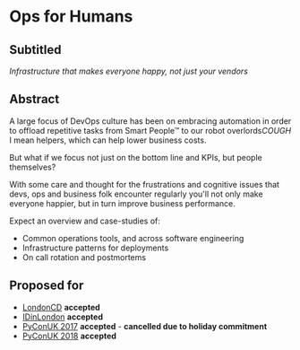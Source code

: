 # Ops for Humans

## Subtitled
*Infrastructure that makes everyone happy, not just your vendors*

## Abstract

A large focus of DevOps culture has been on embracing automation in order to offload repetitive tasks from Smart People™ to our robot overlords*COUGH* I mean helpers, which can help lower business costs.

But what if we focus not just on the bottom line and KPIs, but people themselves?

With some care and thought for the frustrations and cognitive issues that devs, ops and business folk encounter regularly you'll not only make everyone happier, but in turn improve business performance.

Expect an overview and case-studies of:
 * Common operations tools, and across software engineering
 * Infrastructure patterns for deployments
 * On call rotation and postmortems

## Proposed for

 * [LondonCD](https://www.meetup.com/London-Continuous-Delivery/events/240796830/) **accepted**
 * [IDinLondon](https://www.eventbrite.co.uk/e/idinlondon-presents-an-evening-of-devops-tickets-36479020733) **accepted**
 * [PyConUK 2017](http://2017.pyconuk.org/) **accepted** - **cancelled due to holiday commitment**
 * [PyConUK 2018](https://pyvideo.org/pycon-uk-2018/ops-for-humans.html) **accepted**
